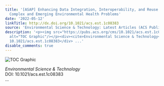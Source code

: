 ```yaml
---
title: '[ASAP] Enhancing Data Integration, Interoperability, and Reuse to Address
  Complex and Emerging Environmental Health Problems'
date: '2022-05-12'
linkTitle: http://dx.doi.org/10.1021/acs.est.1c08383
source: 'Environmental Science & Technology: Latest Articles (ACS Publications)'
description: '<p><img src="https://pubs.acs.org/cms/10.1021/acs.est.1c08383/asset/images/medium/es1c08383_0003.gif"
  alt="TOC Graphic"/></p><div><cite>Environmental Science & Technology</cite></div><div>DOI:
  10.1021/acs.est.1c08383</div> ...'
disable_comments: true
---
```

<p><img src="https://pubs.acs.org/cms/10.1021/acs.est.1c08383/asset/images/medium/es1c08383_0003.gif" alt="TOC Graphic"/></p><div><cite>Environmental Science & Technology</cite></div><div>DOI: 10.1021/acs.est.1c08383</div> ...